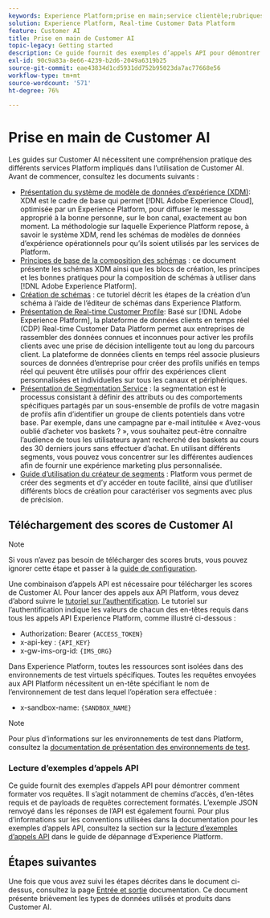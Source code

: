 ```yaml
---
keywords: Experience Platform;prise en main;service clientèle;rubriques les plus consultées
solution: Experience Platform, Real-time Customer Data Platform
feature: Customer AI
title: Prise en main de Customer AI
topic-legacy: Getting started
description: Ce guide fournit des exemples d’appels API pour démontrer comment formater vos requêtes. Il s’agit notamment de chemins d’accès, d’en-têtes requis et de payloads de requêtes correctement formatés.
exl-id: 90c9a83a-8e66-4239-b2d6-2049a6319b25
source-git-commit: eae43834d1cd5931dd752b95023da7ac77668e56
workflow-type: tm+mt
source-wordcount: '571'
ht-degree: 76%

---
```


# Prise en main de Customer AI

Les guides sur Customer AI nécessitent une compréhension pratique des différents services Platform impliqués dans l’utilisation de Customer AI. Avant de commencer, consultez les documents suivants :

- [Présentation du système de modèle de données d’expérience (XDM)](../../xdm/home.md): XDM est le cadre de base qui permet [!DNL Adobe Experience Cloud], optimisée par un Experience Platform, pour diffuser le message approprié à la bonne personne, sur le bon canal, exactement au bon moment. La méthodologie sur laquelle Experience Platform repose, à savoir le système XDM, rend les schémas de modèles de données d’expérience opérationnels pour qu’ils soient utilisés par les services de Platform.
- [Principes de base de la composition des schémas](../../xdm/schema/composition.md) : ce document présente les schémas XDM ainsi que les blocs de création, les principes et les bonnes pratiques pour la composition de schémas à utiliser dans [!DNL Adobe Experience Platform].
- [Création de schémas](../../xdm/tutorials/create-schema-ui.md) : ce tutoriel décrit les étapes de la création d’un schéma à l’aide de l’éditeur de schémas dans Experience Platform.
- [Présentation de Real-time Customer Profile](../../rtcdp/overview.md): Basé sur [!DNL Adobe Experience Platform], la plateforme de données clients en temps réel (CDP) Real-time Customer Data Platform permet aux entreprises de rassembler des données connues et inconnues pour activer les profils clients avec une prise de décision intelligente tout au long du parcours client. La plateforme de données clients en temps réel associe plusieurs sources de données d’entreprise pour créer des profils unifiés en temps réel qui peuvent être utilisés pour offrir des expériences client personnalisées et individuelles sur tous les canaux et périphériques.
- [Présentation de Segmentation Service](../../segmentation/home.md) : la segmentation est le processus consistant à définir des attributs ou des comportements spécifiques partagés par un sous-ensemble de profils de votre magasin de profils afin d’identifier un groupe de clients potentiels dans votre base. Par exemple, dans une campagne par e-mail intitulée « Avez-vous oublié d’acheter vos baskets ? », vous souhaitez peut-être connaître l’audience de tous les utilisateurs ayant recherché des baskets au cours des 30 derniers jours sans effectuer d’achat. En utilisant différents segments, vous pouvez vous concentrer sur les différentes audiences afin de fournir une expérience marketing plus personnalisée.
- [Guide d’utilisation du créateur de segments](../../segmentation/tutorials/create-a-segment.md) : Platform vous permet de créer des segments et d’y accéder en toute facilité, ainsi que d’utiliser différents blocs de création pour caractériser vos segments avec plus de précision.

## Téléchargement des scores de Customer AI

>[!NOTE]
>
>Si vous n’avez pas besoin de télécharger des scores bruts, vous pouvez ignorer cette étape et passer à la [guide de configuration](./user-guide/configure.md).

Une combinaison d’appels API est nécessaire pour télécharger les scores de Customer AI. Pour lancer des appels aux API Platform, vous devez d’abord suivre le [tutoriel sur l’authentification](https://experienceleague.adobe.com/docs/experience-platform/landing/platform-apis/api-authentication.html?lang=fr). Le tutoriel sur l’authentification indique les valeurs de chacun des en-têtes requis dans tous les appels API Experience Platform, comme illustré ci-dessous :

- Authorization: Bearer `{ACCESS_TOKEN}`
- x-api-key : `{API_KEY}`
- x-gw-ims-org-id: `{IMS_ORG}`

Dans Experience Platform, toutes les ressources sont isolées dans des environnements de test virtuels spécifiques. Toutes les requêtes envoyées aux API Platform nécessitent un en-tête spécifiant le nom de l’environnement de test dans lequel l’opération sera effectuée :

- x-sandbox-name: `{SANDBOX_NAME}`

>[!NOTE]
>
>Pour plus d’informations sur les environnements de test dans Platform, consultez la [documentation de présentation des environnements de test](../../sandboxes/home.md).

### Lecture d’exemples d’appels API

Ce guide fournit des exemples d’appels API pour démontrer comment formater vos requêtes. Il s’agit notamment de chemins d’accès, d’en-têtes requis et de payloads de requêtes correctement formatés. L’exemple JSON renvoyé dans les réponses de l’API est également fourni. Pour plus d’informations sur les conventions utilisées dans la documentation pour les exemples d’appels API, consultez la section sur la [lecture d’exemples d’appels API](../../landing/troubleshooting.md) dans le guide de dépannage d’Experience Platform.

## Étapes suivantes

Une fois que vous avez suivi les étapes décrites dans le document ci-dessus, consultez la page [Entrée et sortie](./input-output.md) documentation. Ce document présente brièvement les types de données utilisés et produits dans Customer AI.
